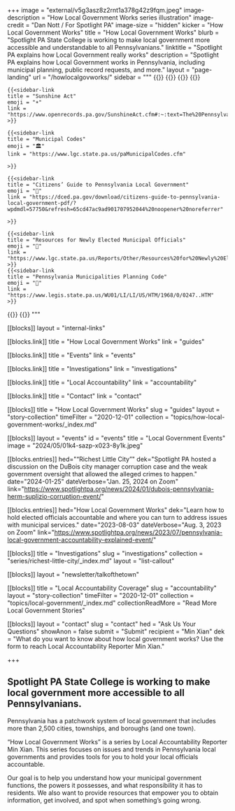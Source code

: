 +++
image = "external/v5g3asz8z2rnt1a378g42z9fqm.jpeg"
image-description = "How Local Government Works series illustration"
image-credit = "Dan Nott / For Spotlight PA"
image-size = "hidden"
kicker = "How Local Government Works"
title = "How Local Government Works"
blurb = "Spotlight PA State College is working to make local government more accessible and understandable to all Pennsylvanians."
linktitle = "Spotlight PA explains how Local Government really works"
description = "Spotlight PA explains how Local Government works in Pennsylvania, including municipal planning, public record requests, and more."
layout = "page-landing"
url = "/howlocalgovworks/"
sidebar = """
{{<landing-sidebar>}}
  {{<sidebar-links hed="Resources">}}
    {{<sidebar-link
    title = "Right-to-Know Law"
    emoji = "🔍"
    link = "https://www.openrecords.pa.gov/RTKL/About.cfm"
    >}}
    {{<sidebar-link
    title = "Office of Open Records"
    emoji = "📝"
    link = "https://www.openrecords.pa.gov/"
    >}}

    {{<sidebar-link
    title = "Sunshine Act"
    emoji = "☀️"
    link = "https://www.openrecords.pa.gov/SunshineAct.cfm#:~:text=The%20Pennsylvania%20Sunshine%20Act%2C%2065,agency%20takes%20that%20official%20action."
    >}}

    {{<sidebar-link
    title = "Municipal Codes"
    emoji = "🏛️"
    link = "https://www.lgc.state.pa.us/paMunicipalCodes.cfm"

    >}}

    {{<sidebar-link
    title = "Citizens’ Guide to Pennsylvania Local Government"
    emoji = "🧑"
    link = "https://dced.pa.gov/download/citizens-guide-to-pennsylvania-local-government-pdf/?wpdmdl=57750&refresh=65cd47ac9ad901707952044%20noopener%20noreferrer"

    >}}

    {{<sidebar-link
    title = "Resources for Newly Elected Municipal Officials"
    emoji = "📜"
    link = "https://www.lgc.state.pa.us/Reports/Other/Resources%20for%20Newly%20Elected%20Officials.pdf"
    >}}
    {{<sidebar-link
    title = "Pennsylvania Municipalities Planning Code"
    emoji = "📝"
    link = "https://www.legis.state.pa.us/WU01/LI/LI/US/HTM/1968/0/0247..HTM"
    >}}

  {{</sidebar-links>}}
{{</landing-sidebar>}}
"""


[[blocks]]
layout = "internal-links"

[[blocks.link]]
title = "How Local Government Works"
link = "guides"

[[blocks.link]]
title = "Events"
link = "events"

[[blocks.link]]
title = "Investigations"
link = "investigations"

[[blocks.link]]
title = "Local Accountability"
link = "accountability"

[[blocks.link]]
title = "Contact"
link = "contact"


[[blocks]]
title = "How Local Government Works"
slug = "guides"
layout = "story-collection"
timeFilter = "2020-12-01"
collection = "topics/how-local-government-works/_index.md"


[[blocks]]
layout = "events"
id = "events"
title = "Local Government Events"
image = "2024/05/01k4-sazp-x023-8y1k.jpeg"

[[blocks.entries]]
hed="“Richest Little City”"
dek="Spotlight PA hosted a discussion on the DuBois city manager corruption case and the weak government oversight that allowed the alleged crimes to happen."
date="2024-01-25"
dateVerbose="Jan. 25, 2024 on Zoom"
link="https://www.spotlightpa.org/news/2024/01/dubois-pennsylvania-herm-suplizio-corruption-event/"

[[blocks.entries]]
hed="How Local Government Works"
dek="Learn how to hold elected officials accountable and where you can turn to address issues with municipal services."
date="2023-08-03"
dateVerbose="Aug. 3, 2023 on Zoom"
link="https://www.spotlightpa.org/news/2023/07/pennsylvania-local-government-accountability-explained-event/"

[[blocks]]
title = "Investigations"
slug = "investigations"
collection = "series/richest-little-city/_index.md"
layout = "list-callout"


[[blocks]]
layout = "newsletter/talkofthetown"

[[blocks]]
title = "Local Accountability Coverage"
slug = "accountability"
layout = "story-collection"
timeFilter = "2020-12-01"
collection = "topics/local-government/_index.md"
collectionReadMore = "Read More Local Government Stories"


[[blocks]]
layout = "contact"
slug = "contact"
hed = "Ask Us Your Questions"
showAnon = false
submit = "Submit"
recipient = "Min Xian"
dek = "What do you want to know about how local government works? Use the form to reach Local Accountability Reporter Min Xian."

+++

## Spotlight PA State College is working to make local government more accessible to all Pennsylvanians.

Pennsylvania has a patchwork system of local government that includes more than 2,500 cities, townships, and boroughs (and one town).

“How Local Government Works” is a series by Local Accountability Reporter Min Xian. This series focuses on issues and trends in Pennsylvania local governments and provides tools for you to hold your local officials accountable. 

Our goal is to help you understand how your municipal government functions, the powers it possesses, and what responsibility it has to residents. We also want to provide resources that empower you to obtain information, get involved, and spot when something’s going wrong.
